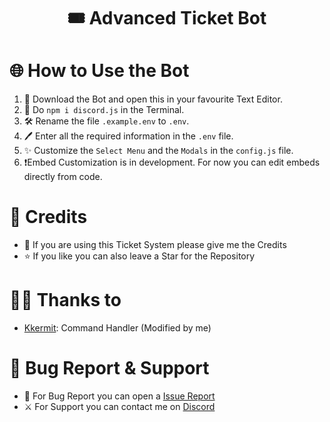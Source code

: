 <h1 align="center">🎟️ Advanced Ticket Bot</h1>

# 🌐 How to Use the Bot
1. 📄 Download the Bot and open this in your favourite Text Editor.
2. 🎯 Do `npm i discord.js` in the Terminal.
3. 🛠️ Rename the file `.example.env` to `.env`.
4. 🖊️ Enter all the required information in the `.env` file.
5. ✨ Customize the `Select Menu` and the `Modals` in the `config.js` file.
6. ❗Embed Customization is in development. For now you can edit embeds directly from code.


# 💎 Credits
- 📃 If you are using this Ticket System please give me the Credits <br>
- ⭐ If you like you can also leave a Star for the Repository

# 🙏🏻 Thanks to
- [Kkermit](https://github.com/Kkkermit/): Command Handler (Modified by me)

# 📣 Bug Report & Support
- 🔧 For Bug Report you can open a [Issue Report](https://github.com/Marcooooo0ooo/Advanced-Ticket-Bot/issues) <br>
- ⚔️ For Support you can contact me on [Discord](https://discord.com/users/707630880373604373)

